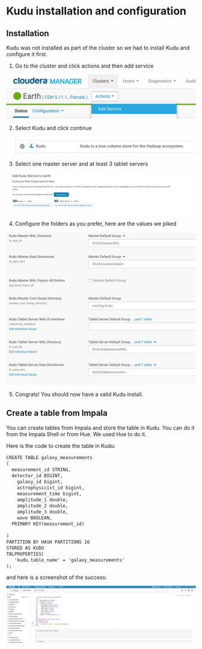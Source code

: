 # Kudu installation and configuration

## Installation

Kudu was not installed  as part of the cluster so we had to install Kudu and configure it first.

1. Go to the cluster and click actions and then add service

  ![addservice](pics/addservice.png)

2. Select Kudu and click continue

  ![kudu select](pics/kuduselect.png)

3. Select one master server and at least 3 tablet servers

  ![kudu master tablet](pics/addmaster.png)

4. Configure the folders as you prefer, here are the values we piked

  ![folders](pics/folders.png)

5. Congrats! You should now have a valid Kudu install.

## Create a table from Impala

You can create tables from Impala and store the table in Kudu. You can do it from the Impala Shell or from Hue. We used Hue to do it.



Here is the code to create the table in Kudu:

```
CREATE TABLE galaxy_measurements
(
  measurement_id STRING,
  detector_id BIGINT,
    galaxy_id bigint,
    astrophysicist_id bigint,
    measurement_time bigint,
    amplitude_1 double,
    amplitude_2 double,
    amplitude_3 double,
    wave BOOLEAN,
  PRIMARY KEY(measurement_id)

)
PARTITION BY HASH PARTITIONS 16
STORED AS KUDU
TBLPROPERTIES(
   'kudu.table_name' = 'galaxy_measurements'
);
```


and here is a screenshot of the success:

![kudu table create](pics/kudutablecreate.png)
